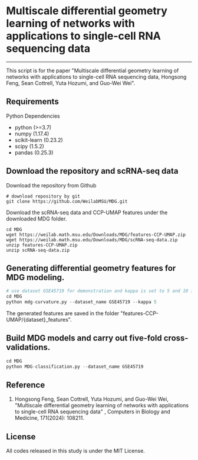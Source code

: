 # Multiscale differential geometry learning of networks with applications to single-cell RNA sequencing data

---
This script is for the paper "Multiscale differential geometry learning of networks with applications to single-cell RNA sequencing data, Hongsong Feng, Sean Cottrell, Yuta Hozumi, and  Guo-Wei Wei".

## Requirements

Python Dependencies
- python (>=3.7)
- numpy (1.17.4)
- scikit-learn (0.23.2)
- scipy (1.5.2)
- pandas (0.25.3)


## Download the repository and scRNA-seq data
Download the repository from Github
```shell
# download repository by git
git clone https://github.com/WeilabMSU/MDG.git
```


Download the scRNA-seq data and CCP-UMAP features under the downloaded MDG folder.

```shell
cd MDG
wget https://weilab.math.msu.edu/Downloads/MDG/features-CCP-UMAP.zip  
wget https://weilab.math.msu.edu/Downloads/MDG/scRNA-seq-data.zip  
unzip features-CCP-UMAP.zip  
unzip scRNA-seq-data.zip  
```

## Generating differential geometry features for MDG modeling.

```python
# use dataset GSE45719 for demonstration and kappa is set to 5 and 10 in our paper.
cd MDG
python mdg-curvature.py --dataset_name GSE45719 --kappa 5
```
The generated features are saved in the folder "features-CCP-UMAP/{dataset}_features".

## Build MDG models and carry out five-fold cross-validations.

```python
cd MDG
python MDG-classification.py --dataset_name GSE45719
```

## Reference

1. Hongsong Feng, Sean Cottrell, Yuta Hozumi, and Guo-Wei Wei, "Multiscale differential geometry learning of networks with applications to single-cell RNA sequencing data" , Computers in Biology and Medicine, 171(2024): 108211.


## License
All codes released in this study is under the MIT License.
